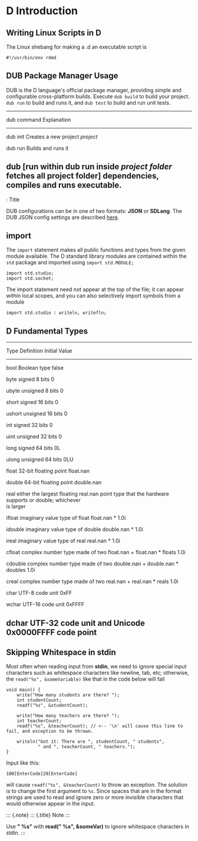 D Introduction
==============

Writing Linux Scripts in D
--------------------------

The Linux shebang for making a .d an executable script is

``` {.bash}
#!/usr/bin/env rdmd
```

DUB Package Manager Usage
-------------------------

DUB is the D language\'s official package manager, providing simple and
configurable cross-platform builds. Execute `dub build` to build your
project. `dub run` to build and runs it, and `dub test` to build and run
unit tests.

  -----------------------------------------------------------------------
  dub command      Explanation
  ---------------- ------------------------------------------------------
  dub init         Creates a new project
  *project*        

  dub run          Builds and runs it

  dub \[run within dub run inside *project folder* fetches all
  project folder\] dependencies, compiles and runs executable.
  -----------------------------------------------------------------------

  : Title

DUB configurations can be in one of two formats: **JSON** or **SDLang**. The DUB JSON config settings are described
[here](https://dub.pm/getting_started).

import
------

The `import` statement makes all public functions and types from the
given module available. The D standard library modules are contained
within the `std` package and imported using `import std.MODULE;`

``` {.d}
import std.studio;
import std.socket;
```

The import statement need not appear at the top of the file; it can
appear within local scopes, and you can also selectively import symbols
from a module

``` {.d}
import std.studio : writeln, writefln;
```

D Fundamental Types
-------------------

  ------------------------------------------------------------------------
  Type          Definition                      Initial Value
  ------------- ------------------------------- --------------------------
  bool          Boolean type                    false

  byte          signed 8 bits                   0

  ubyte         unsigned 8 bits                 0

  short         signed 16 bits                  0

  ushort        unsigned 16 bits                0

  int           signed 32 bits                  0

  uint          unsigned 32 bits                0

  long          signed 64 bits                  0L

  ulong         unsigned 64 bits                0LU

  float         32-bit floating point           float.nan

  double        64-bit floating point           double.nan

  real          either the largest floating     real.nan
                point type that the hardware    
                supports or double; whichever   
                is larger                       

  ifloat        imaginary value type of float   float.nan \* 1.0i

  idouble       imaginary value type of double  double.nan \* 1.0i

  ireal         imaginary value type of real    real.nan \* 1.0i

  cfloat        complex number type made of two float.nan + float.nan \*
                floats                          1.0i

  cdouble       complex number type made of two double.nan + double.nan \*
                doubles                         1.0i

  creal         complex number type made of two real.nan + real.nan \*
                reals                           1.0i

  char          UTF-8 code unit                 0xFF

  wchar         UTF-16 code unit                0xFFFF

  dchar         UTF-32 code unit and Unicode    0x0000FFFF
                code point                      
  ------------------------------------------------------------------------


Skipping Whitespace in stdin
----------------------------

Most often when reading input from **stdin**, we need to ignore special
input characters such as whitespace characters like newline, tab, etc;
otherwise, the `read("%s", &someVariable)` like that in the code below
will fail

``` {.d}
void main() {
    write("How many students are there? ");
    int studentCount;
    readf("%s", &studentCount);

    write("How many teachers are there? ");
    int teacherCount;
    readf("%s", &teacherCount); // <-- '\n' will cause this line to fail, and exception to be thrown.

    writeln("Got it: There are ", studentCount, " students",
            " and ", teacherCount, " teachers.");
}
```

Input like this:

    100[EnterCode]20[EnterCode]

will cause `readf("%s", &teacherCount)` to throw an exception. The
solution is to change the first argument to `%s`. Since spaces that are
in the format strings are used to read and ignore zero or more invisible
characters that would otherwise appear in the input.

::: {.note}
::: {.title}
Note
:::

Use **\" %s\"** with **read(\" %s\", &someVar)** to ignore whitespace
characters in stdin.
:::
